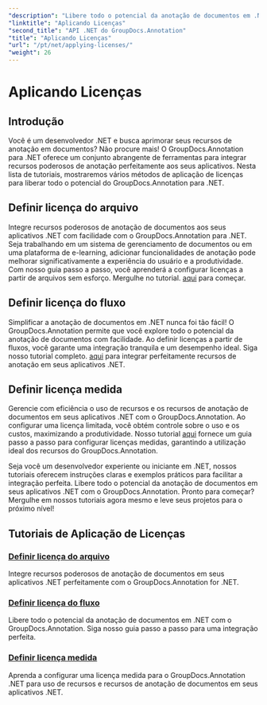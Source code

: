 ```yaml
---
"description": "Libere todo o potencial da anotação de documentos em .NET com o GroupDocs.Annotation. Siga nossos tutoriais passo a passo para uma integração perfeita."
"linktitle": "Aplicando Licenças"
"second_title": "API .NET do GroupDocs.Annotation"
"title": "Aplicando Licenças"
"url": "/pt/net/applying-licenses/"
"weight": 26
---
```


# Aplicando Licenças

## Introdução

Você é um desenvolvedor .NET e busca aprimorar seus recursos de anotação em documentos? Não procure mais! O GroupDocs.Annotation para .NET oferece um conjunto abrangente de ferramentas para integrar recursos poderosos de anotação perfeitamente aos seus aplicativos. Nesta lista de tutoriais, mostraremos vários métodos de aplicação de licenças para liberar todo o potencial do GroupDocs.Annotation para .NET.

## Definir licença do arquivo
Integre recursos poderosos de anotação de documentos aos seus aplicativos .NET com facilidade com o GroupDocs.Annotation para .NET. Seja trabalhando em um sistema de gerenciamento de documentos ou em uma plataforma de e-learning, adicionar funcionalidades de anotação pode melhorar significativamente a experiência do usuário e a produtividade. Com nosso guia passo a passo, você aprenderá a configurar licenças a partir de arquivos sem esforço. Mergulhe no tutorial. [aqui](./set-license-from-file/) para começar.

## Definir licença do fluxo
Simplificar a anotação de documentos em .NET nunca foi tão fácil! O GroupDocs.Annotation permite que você explore todo o potencial da anotação de documentos com facilidade. Ao definir licenças a partir de fluxos, você garante uma integração tranquila e um desempenho ideal. Siga nosso tutorial completo. [aqui](./set-license-from-stream/) para integrar perfeitamente recursos de anotação em seus aplicativos .NET.

## Definir licença medida
Gerencie com eficiência o uso de recursos e os recursos de anotação de documentos em seus aplicativos .NET com o GroupDocs.Annotation. Ao configurar uma licença limitada, você obtém controle sobre o uso e os custos, maximizando a produtividade. Nosso tutorial [aqui](./set-metered-license/) fornece um guia passo a passo para configurar licenças medidas, garantindo a utilização ideal dos recursos do GroupDocs.Annotation.

Seja você um desenvolvedor experiente ou iniciante em .NET, nossos tutoriais oferecem instruções claras e exemplos práticos para facilitar a integração perfeita. Libere todo o potencial da anotação de documentos em seus aplicativos .NET com o GroupDocs.Annotation. Pronto para começar? Mergulhe em nossos tutoriais agora mesmo e leve seus projetos para o próximo nível!

## Tutoriais de Aplicação de Licenças
### [Definir licença do arquivo](./set-license-from-file/)
Integre recursos poderosos de anotação de documentos em seus aplicativos .NET perfeitamente com o GroupDocs.Annotation for .NET.
### [Definir licença do fluxo](./set-license-from-stream/)
Libere todo o potencial da anotação de documentos em .NET com o GroupDocs.Annotation. Siga nosso guia passo a passo para uma integração perfeita.
### [Definir licença medida](./set-metered-license/)
Aprenda a configurar uma licença medida para o GroupDocs.Annotation .NET para uso de recursos e recursos de anotação de documentos em seus aplicativos .NET.